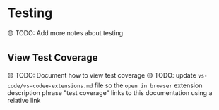 # Testing

🟡 TODO: Add more notes about testing

## View Test Coverage

🟡 TODO: Document how to view test coverage
🟡 TODO: update `vs-code/vs-codee-extensions.md` file so the `open in browser` extension description phrase "test coverage" links to this documentation using a relative link
